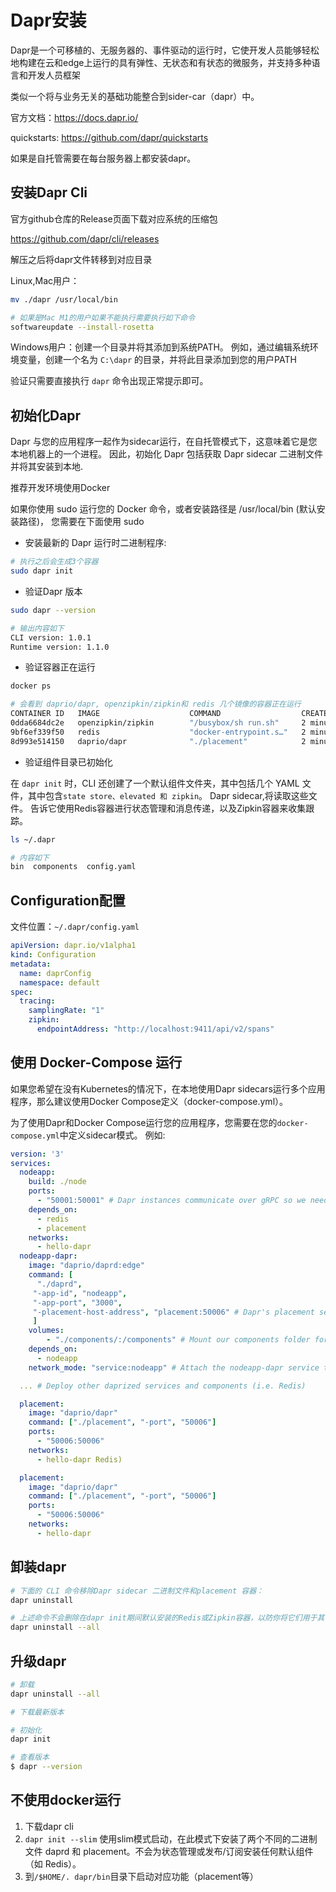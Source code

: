 # Dapr安装

Dapr是一个可移植的、无服务器的、事件驱动的运行时，它使开发人员能够轻松地构建在云和edge上运行的具有弹性、无状态和有状态的微服务，并支持多种语言和开发人员框架

类似一个将与业务无关的基础功能整合到sider-car（dapr）中。

官方文档：https://docs.dapr.io/

quickstarts: https://github.com/dapr/quickstarts

如果是自托管需要在每台服务器上都安装dapr。

## 安装Dapr Cli

官方github仓库的Release页面下载对应系统的压缩包

https://github.com/dapr/cli/releases

解压之后将dapr文件转移到对应目录

Linux,Mac用户：

```bash
mv ./dapr /usr/local/bin

# 如果是Mac M1的用户如果不能执行需要执行如下命令
softwareupdate --install-rosetta
```

Windows用户：创建一个目录并将其添加到系统PATH。 例如，通过编辑系统环境变量，创建一个名为 `C:\dapr` 的目录，并将此目录添加到您的用户PATH

验证只需要直接执行 `dapr` 命令出现正常提示即可。

## 初始化Dapr

Dapr 与您的应用程序一起作为sidecar运行，在自托管模式下，这意味着它是您本地机器上的一个进程。 因此，初始化 Dapr 包括获取 Dapr sidecar 二进制文件并将其安装到本地.

推荐开发环境使用Docker

如果你使用 sudo 运行您的 Docker 命令，或者安装路径是 /usr/local/bin (默认安装路径)， 您需要在下面使用 sudo

* 安装最新的 Dapr 运行时二进制程序:

```bash
# 执行之后会生成3个容器
sudo dapr init
```

* 验证Dapr 版本

```bash
sudo dapr --version

# 输出内容如下
CLI version: 1.0.1 
Runtime version: 1.1.0
```

* 验证容器正在运行

```bash
docker ps

# 会看到 daprio/dapr, openzipkin/zipkin和 redis 几个镜像的容器正在运行
CONTAINER ID   IMAGE                    COMMAND                  CREATED         STATUS         PORTS                              NAMES
0dda6684dc2e   openzipkin/zipkin        "/busybox/sh run.sh"     2 minutes ago   Up 2 minutes   9410/tcp, 0.0.0.0:9411->9411/tcp   dapr_zipkin
9bf6ef339f50   redis                    "docker-entrypoint.s…"   2 minutes ago   Up 2 minutes   0.0.0.0:6379->6379/tcp             dapr_redis
8d993e514150   daprio/dapr              "./placement"            2 minutes ago   Up 2 minutes   0.0.0.0:6050->50005/tcp            dapr_placement    
```

* 验证组件目录已初始化

在 `dapr init` 时，CLI 还创建了一个默认组件文件夹，其中包括几个 YAML 文件，其中包含`state store、elevated 和 zipkin`。 Dapr sidecar,将读取这些文件。 告诉它使用Redis容器进行状态管理和消息传递，以及Zipkin容器来收集跟踪。

```bash
ls ~/.dapr

# 内容如下
bin  components  config.yaml
```

## Configuration配置

文件位置：`~/.dapr/config.yaml`

```yaml
apiVersion: dapr.io/v1alpha1
kind: Configuration
metadata:
  name: daprConfig
  namespace: default
spec:
  tracing:
    samplingRate: "1"
    zipkin:
      endpointAddress: "http://localhost:9411/api/v2/spans"
```

## 使用 Docker-Compose 运行

如果您希望在没有Kubernetes的情况下，在本地使用Dapr sidecars运行多个应用程序，那么建议使用Docker Compose定义（docker-compose.yml）。

为了使用Dapr和Docker Compose运行您的应用程序，您需要在您的`docker-compose.yml`中定义sidecar模式。 例如:


```yaml
version: '3'
services:
  nodeapp:
    build: ./node
    ports:
      - "50001:50001" # Dapr instances communicate over gRPC so we need to expose the gRPC port
    depends_on:
      - redis
      - placement
    networks:
      - hello-dapr
  nodeapp-dapr:
    image: "daprio/daprd:edge"
    command: [
      "./daprd",
     "-app-id", "nodeapp",
     "-app-port", "3000",
     "-placement-host-address", "placement:50006" # Dapr's placement service can be reach via the docker DNS entry
     ]
    volumes:
        - "./components/:/components" # Mount our components folder for the runtime to use
    depends_on:
      - nodeapp
    network_mode: "service:nodeapp" # Attach the nodeapp-dapr service to the nodeapp network namespace

  ... # Deploy other daprized services and components (i.e. Redis)

  placement:
    image: "daprio/dapr"
    command: ["./placement", "-port", "50006"]
    ports:
      - "50006:50006"
    networks:
      - hello-dapr Redis)

  placement:
    image: "daprio/dapr"
    command: ["./placement", "-port", "50006"]
    ports:
      - "50006:50006"
    networks:
      - hello-dapr
```

## 卸装dapr

```bash
# 下面的 CLI 命令移除Dapr sidecar 二进制文件和placement 容器：
dapr uninstall

# 上述命令不会删除在dapr init期间默认安装的Redis或Zipkin容器，以防你将它们用于其他目的。 要删除 Redis, Zipkin, Actor Placement 容器，以及位于 $HOME/.dapr 或 %USERPROFILE%\.dapr\, 运行：
dapr uninstall --all
```

## 升级dapr

```bash
# 卸载
dapr uninstall --all

# 下载最新版本

# 初始化
dapr init

# 查看版本
$ dapr --version
```

## 不使用docker运行

1. 下载dapr cli
1. `dapr init --slim` 使用slim模式启动，在此模式下安装了两个不同的二进制文件 daprd 和 placement。不会为状态管理或发布/订阅安装任何默认组件（如 Redis）。
1. 到`/$HOME/. dapr/bin`目录下启动对应功能（placement等）